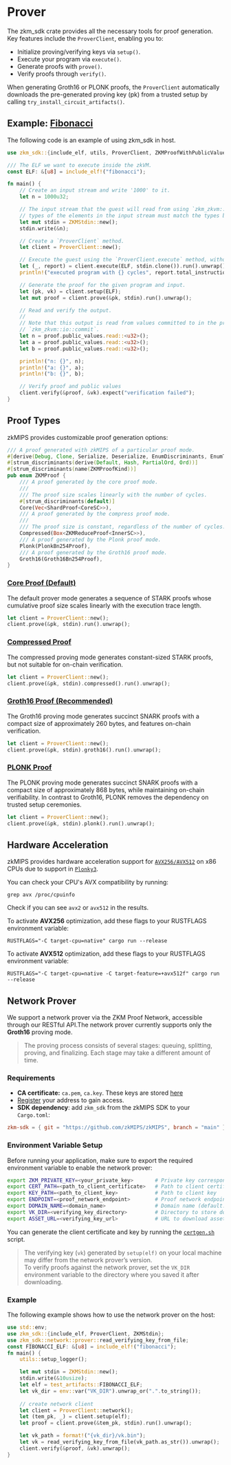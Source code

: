 # Prover

The zkm_sdk crate provides all the necessary tools for proof generation. Key features include the `ProverClient`, enabling you to:
- Initialize proving/verifying keys via `setup()`.
- Execute your program via `execute()`.
- Generate proofs with `prove()`.
- Verify proofs through `verify()`.

When generating Groth16 or PLONK proofs, the `ProverClient` automatically downloads the pre-generated proving key (pk) from a trusted setup by calling `try_install_circuit_artifacts()`.

## Example: [Fibonacci](https://github.com/zkMIPS/zkMIPS/blob/main/examples/fibonacci/host/src/main.rs)

The following code is an example of using zkm_sdk in host.

```rust
use zkm_sdk::{include_elf, utils, ProverClient, ZKMProofWithPublicValues, ZKMStdin};

/// The ELF we want to execute inside the zkVM.
const ELF: &[u8] = include_elf!("fibonacci");

fn main() {
    // Create an input stream and write '1000' to it.
    let n = 1000u32;

    // The input stream that the guest will read from using `zkm_zkvm::io::read`. Note that the
    // types of the elements in the input stream must match the types being read in the program.
    let mut stdin = ZKMStdin::new();
    stdin.write(&n);

    // Create a `ProverClient` method.
    let client = ProverClient::new();

    // Execute the guest using the `ProverClient.execute` method, without generating a proof.
    let (_, report) = client.execute(ELF, stdin.clone()).run().unwrap();
    println!("executed program with {} cycles", report.total_instruction_count());

    // Generate the proof for the given program and input.
    let (pk, vk) = client.setup(ELF);
    let mut proof = client.prove(&pk, stdin).run().unwrap();

    // Read and verify the output.
    //
    // Note that this output is read from values committed to in the program using
    // `zkm_zkvm::io::commit`.
    let n = proof.public_values.read::<u32>();
    let a = proof.public_values.read::<u32>();
    let b = proof.public_values.read::<u32>();

    println!("n: {}", n);
    println!("a: {}", a);
    println!("b: {}", b);

    // Verify proof and public values
    client.verify(&proof, &vk).expect("verification failed");
}
```

## Proof Types

zkMIPS provides customizable proof generation options:

```rust
/// A proof generated with zkMIPS of a particular proof mode.
#[derive(Debug, Clone, Serialize, Deserialize, EnumDiscriminants, EnumTryAs)]
#[strum_discriminants(derive(Default, Hash, PartialOrd, Ord))]
#[strum_discriminants(name(ZKMProofKind))]
pub enum ZKMProof {
    /// A proof generated by the core proof mode.
    ///
    /// The proof size scales linearly with the number of cycles.
    #[strum_discriminants(default)]
    Core(Vec<ShardProof<CoreSC>>),
    /// A proof generated by the compress proof mode.
    ///
    /// The proof size is constant, regardless of the number of cycles.
    Compressed(Box<ZKMReduceProof<InnerSC>>),
    /// A proof generated by the Plonk proof mode.
    Plonk(PlonkBn254Proof),
    /// A proof generated by the Groth16 proof mode.
    Groth16(Groth16Bn254Proof),
}
```

### [Core Proof (Default)](https://github.com/zkMIPS/zkMIPS/blob/main/examples/fibonacci/host/src/main.rs)

The default prover mode generates a sequence of STARK proofs whose cumulative proof size scales linearly with the execution trace length.

```rust
let client = ProverClient::new();
client.prove(&pk, stdin).run().unwrap();
```

### [Compressed Proof](https://github.com/zkMIPS/zkMIPS/blob/main/examples/fibonacci/host/bin/compressed.rs)

The compressed proving mode generates constant-sized STARK proofs, but not suitable for on-chain verification.

```rust
let client = ProverClient::new();
client.prove(&pk, stdin).compressed().run().unwrap();
```

### [Groth16 Proof (Recommended)](https://github.com/zkMIPS/zkMIPS/blob/main/examples/fibonacci/host/bin/groth16_bn254.rs)

The Groth16 proving mode ​generates succinct SNARK proofs with a compact size of approximately 260 bytes, ​and features on-chain verification.

```rust
let client = ProverClient::new();
client.prove(&pk, stdin).groth16().run().unwrap();
```

### [PLONK Proof](https://github.com/zkMIPS/zkMIPS/blob/main/examples/fibonacci/host/bin/plonk_bn254.rs)

The PLONK proving mode generates succinct SNARK proofs with a compact size of approximately 868 bytes, while maintaining on-chain verifiability. In contrast to Groth16, PLONK removes the dependency on trusted setup ceremonies.

```rust
let client = ProverClient::new();
client.prove(&pk, stdin).plonk().run().unwrap();
```

## Hardware Acceleration

zkMIPS provides hardware acceleration support for [`AVX256/AVX512`](https://en.wikipedia.org/wiki/Advanced_Vector_Extensions) on x86 CPUs due to support in [`Plonky3`](https://github.com/Plonky3/Plonky3).

You can check your CPU's AVX compatibility by running:

```shell
grep avx /proc/cpuinfo
```

Check if you can see `avx2` or `avx512` in the results.

To activate **AVX256** optimization, add these flags to your RUSTFLAGS environment variable:

```shell
RUSTFLAGS="-C target-cpu=native" cargo run --release
```

To activate **AVX512** optimization, add these flags to your RUSTFLAGS environment variable:

```shell
RUSTFLAGS="-C target-cpu=native -C target-feature=+avx512f" cargo run --release
```
## Network Prover
We support a network prover via the ZKM Proof Network, accessible through our RESTful API.The network prover currently supports only the **Groth16** proving mode.
>The proving process consists of several stages: queuing, splitting, proving, and finalizing.
Each stage may take a different amount of time.

### Requirements

- **CA certificate:** `ca.pem`, `ca.key`. These keys are stored [here](github.com/VanhGer/zkMIPS/tree/feat/network-prover/crates/sdk/tool)
- [Register](https://www.zkm.io/apply) your address to gain access.
- **SDK dependency**: add `zkm_sdk` from the zkMIPS SDK to your `Cargo.toml`:
```toml
zkm-sdk = { git = "https://github.com/zkMIPS/zkMIPS", branch = "main" }
```
### Environment Variable Setup
Before running your application, make sure to export the required environment variable to enable the network prover:

```bash
export ZKM_PRIVATE_KEY=<your_private_key>       # Private key corresponding to your registered public key
export CERT_PATH=<path_to_client_certificate>   # Path to client certificate
export KEY_PATH=<path_to_client_key>            # Path to client key
export ENDPOINT=<proof_network_endpoint>        # Proof network endpoint (default: https://152.32.186.45:20002)
export DOMAIN_NAME=<domain_name>                # Domain name (default: "stage")
export VK_DIR=<verifying_key_directory>         # Directory to store downloaded verifying key (default: none)
export ASSET_URL=<verifying_key_url>            # URL to download assets (default: http://152.32.186.45:20001)
```
You can generate the client certificate and key by running the [`certgen.sh`](https://github.com/VanhGer/zkMIPS/blob/feat/network-prover/crates/sdk/tool/certgen.sh) script.

> The verifying key (`vk`) generated by `setup(elf)` on your local machine may differ from the network prover’s version.  
> To verify proofs against the network prover, set the `VK_DIR` environment variable to the directory where you saved it after downloading.

### Example

The following example shows how to use the network prover on the host:

```rust
use std::env;
use zkm_sdk::{include_elf, ProverClient, ZKMStdin};
use zkm_sdk::network::prover::read_verifying_key_from_file;
const FIBONACCI_ELF: &[u8] = include_elf!("fibonacci");
fn main() {
    utils::setup_logger();

    let mut stdin = ZKMStdin::new();
    stdin.write(&10usize);
    let elf = test_artifacts::FIBONACCI_ELF;
    let vk_dir = env::var("VK_DIR").unwrap_or(".".to_string());
    
    // create network client
    let client = ProverClient::network();
    let (tem_pk, _) = client.setup(elf);
    let proof = client.prove(&tem_pk, stdin).run().unwrap();

    let vk_path = format!("{vk_dir}/vk.bin");
    let vk = read_verifying_key_from_file(vk_path.as_str()).unwrap();
    client.verify(&proof, &vk).unwrap();
}
```
